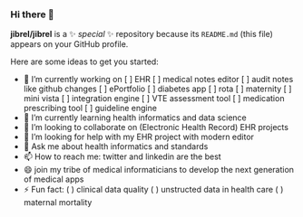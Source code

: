 ### Hi there 👋


**jibrel/jibrel** is a ✨ _special_ ✨ repository because its `README.md` (this file) appears on your GitHub profile.

Here are some ideas to get you started:

- 🔭 I’m currently working on [ ] EHR [ ] medical notes editor [ ] audit notes like github changes  [ ] ePortfolio [ ] diabetes app [ ] rota [ ] maternity [ ] mini vista [ ] integration engine [ ] VTE assessment tool [ ] medication prescribing tool [ ] guideline engine 
- 🌱 I’m currently learning health informatics and data science 
- 👯 I’m looking to collaborate on (Electronic Health Record) EHR projects
- 🤔 I’m looking for help with my EHR project with modern editor 
- 💬 Ask me about health informatics and standards 
- 📫 How to reach me: twitter and linkedin are the best
- 😄 join my tribe of medical informaticians to develop the next generation of medical apps
- ⚡ Fun fact: ( ) clinical data quality 
              ( ) unstructed data in health care 
              ( ) maternal mortality 
